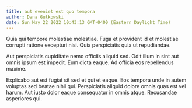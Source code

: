 ```yaml
---
title: aut eveniet est quo tempora
author: Dana Gutkowski
date: Sun May 22 2022 10:43:13 GMT-0400 (Eastern Daylight Time)
---
```

Quia qui tempore molestiae molestiae. Fuga et provident id et molestiae corrupti ratione excepturi nisi. Quia perspiciatis quia ut repudiandae.

 Aut perspiciatis cupiditate nemo officiis aliquid sed. Odit illum in sint aut omnis ipsum est impedit. Eum dicta eaque. Ad officia eos repellendus maxime.

 Explicabo aut est fugiat sit sed et qui et eaque. Eos tempora unde in autem voluptas sed beatae nihil qui. Perspiciatis aliquid dolore omnis quas est vel harum. Aut iusto dolor eaque consequatur in omnis atque. Recusandae asperiores qui.